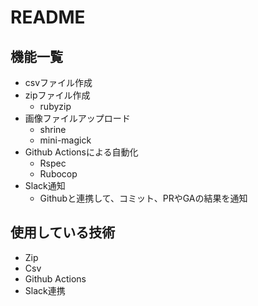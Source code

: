# README
## 機能一覧
- csvファイル作成
- zipファイル作成
  - rubyzip
- 画像ファイルアップロード
  - shrine
  - mini-magick
- Github Actionsによる自動化
  - Rspec
  - Rubocop
- Slack通知
  - Githubと連携して、コミット、PRやGAの結果を通知

## 使用している技術
- Zip
- Csv
- Github Actions
- Slack連携
